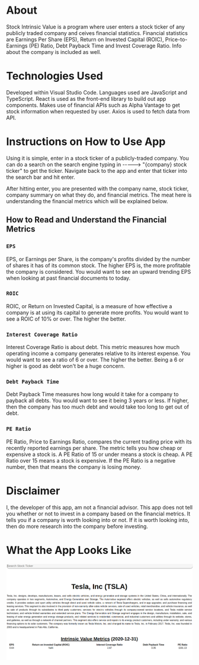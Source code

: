 # About

Stock Intrinsic Value is a program where user enters a stock ticker of any publicly traded company and ceives financial statistics. Financial statistics are Earnings Per Share (EPS), Return on Invested Capital (ROIC), Price-to-Earnings (PE) Ratio, Debt Payback Time and Invest Coverage Ratio. Info about the company is included as well.

# Technologies Used

Developed within Visual Studio Code. Languages used are JavaScript and TypeScript. React is used as the front-end library to build out app components. Makes use of financial APIs such as Alpha Vantage to get stock information when requested by user. Axios is used to fetch data from API.

# Instructions on How to Use App

Using it is simple, enter in a stock ticker of a publicly-traded company. You can do a search on the search engine typing in -----> "{company} stock ticker" to get the ticker. Navigate back to the app and enter that ticker into the search bar and hit enter.

After hitting enter, you are presented with the company name, stock ticker, company summary on what they do, and financial metrics. The meat here is understanding the financial metrics which will be explained below.

## How to Read and Understand the Financial Metrics

### `EPS`

EPS, or Earnings per Share, is the company's profits divided by the number of shares it has of its common stock. The higher EPS is, the more profitable the company is considered. You would want to see an upward trending EPS when looking at past financial documents to today.

### `ROIC`

ROIC, or Return on Invested Capital, is a measure of how effective a company is at using its capital to generate more profits. You would want to see a ROIC of 10% or over. The higher the better.

### `Interest Coverage Ratio`

Interest Coverage Ratio is about debt. This metric measures how much operating income a company generates relative to its interest expense. You would want to see a ratio of 6 or over. The higher the better. Being a 6 or higher is good as debt won't be a huge concern.

### `Debt Payback Time`

Debt Payback Time measures how long would it take for a company to payback all debts. You would want to see it being 3 years or less. If higher, then the company has too much debt and would take too long to get out of debt.

### `PE Ratio`

PE Ratio, Price to Earnings Ratio, compares the current trading price with its recently reported earnings per share. The metric tells you how cheap or expensive a stock is. A PE Ratio of 15 or under means a stock is cheap. A PE Ratio over 15 means a stock is expensive. If the PE Ratio is a negative number, then that means the company is losing money.

# Disclaimer

I, the developer of this app, am not a financial advisor. This app does not tell you whether or not to invest in a company based on the financial metrics. It tells you if a company is worth looking into or not. If it is worth looking into, then do more research into the company before investing.

# What the App Looks Like

![Screenshot of Stock Intrinsic Value App](https://github.com/tonyern/stock-intrinsic-value/blob/master/public/stock-intrinsic-value-app.png)
